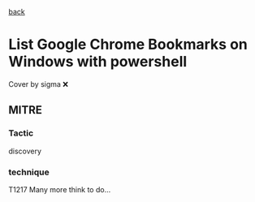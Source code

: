 [back](../index.md)
# List Google Chrome Bookmarks on Windows with powershell
Cover by sigma :x: 
## MITRE
### Tactic
discovery
### technique
T1217
Many more think to do...